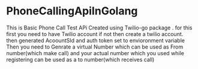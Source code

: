 # PhoneCallingApiInGolang

This is Basic Phone Call Test APi Created using Twilio-go package .
for this first you need to have Twilio account if not then create a twilio account.
then generated AcoountSId and auth token set to envioronment variable 
Then you need to Genrate a virtual Number which can be used as From number(which make call)
and your actual number which you used while registering can be used as a to number(which receives call)
